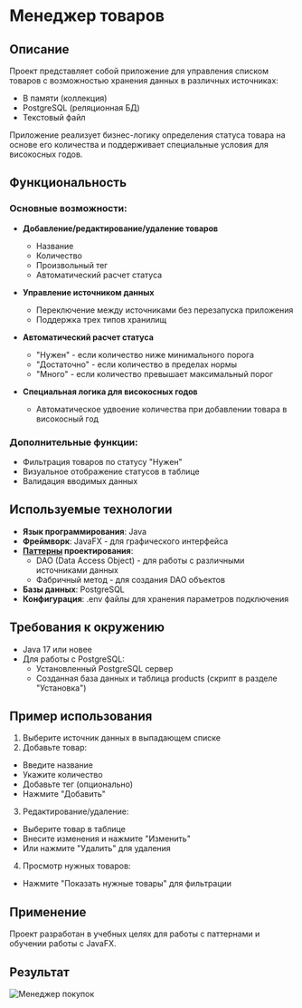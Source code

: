 # Менеджер товаров 

## Описание
Проект представляет собой приложение для управления списком товаров с возможностью хранения данных в различных источниках:
- В памяти (коллекция)
- PostgreSQL (реляционная БД)
- Текстовый файл

Приложение реализует бизнес-логику определения статуса товара на основе его количества и поддерживает специальные условия для високосных годов.

## Функциональность

### Основные возможности:
- **Добавление/редактирование/удаление товаров**
  - Название
  - Количество
  - Произвольный тег
  - Автоматический расчет статуса

- **Управление источником данных**
  - Переключение между источниками без перезапуска приложения
  - Поддержка трех типов хранилищ

- **Автоматический расчет статуса**
  - "Нужен" - если количество ниже минимального порога
  - "Достаточно" - если количество в пределах нормы
  - "Много" - если количество превышает максимальный порог

- **Специальная логика для високосных годов**
  - Автоматическое удвоение количества при добавлении товара в високосный год

### Дополнительные функции:
- Фильтрация товаров по статусу "Нужен"
- Визуальное отображение статусов в таблице
- Валидация вводимых данных

## Используемые технологии
- **Язык программирования**: Java
- **Фреймворк**: JavaFX - для графического интерфейса
- **[Паттерны](https://sites.google.com/view/study-pattern/%D0%B3%D0%BB%D0%B0%D0%B2%D0%BD%D0%B0%D1%8F?authuser=0) проектирования**:
  - DAO (Data Access Object) - для работы с различными источниками данных
  - Фабричный метод - для создания DAO объектов
- **Базы данных**: PostgreSQL 
- **Конфигурация**: .env файлы для хранения параметров подключения

## Требования к окружению
- Java 17 или новее
- Для работы с PostgreSQL:
  - Установленный PostgreSQL сервер
  - Созданная база данных и таблица products (скрипт в разделе "Установка")

## Пример использования
1. Выберите источник данных в выпадающем списке
2. Добавьте товар:
  - Введите название
  - Укажите количество
  - Добавьте тег (опционально)
  - Нажмите "Добавить"
3. Редактирование/удаление:
  - Выберите товар в таблице
  - Внесите изменения и нажмите "Изменить"
  - Или нажмите "Удалить" для удаления
4. Просмотр нужных товаров:
  - Нажмите "Показать нужные товары" для фильтрации

## Применение
Проект разработан в учебных целях для работы с паттернами и обучении работы с JavaFX.
## Результат 

![Менеджер покупок]()
